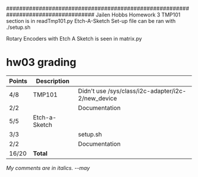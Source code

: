 ###################################################################################
Jailen Hobbs Homework 3
TMP101 section is in readTmp101.py
Etch-A-Sketch Set-up file can be ran with ./setup.sh 

Rotary Encoders with Etch A Sketch is seen in matrix.py

# hw03 grading

| Points      | Description | |
| ----------- | ----------- |-|
|  4/8 | TMP101 | Didn't use /sys/class/i2c-adapter/i2c-2/new_device 
|  2/2 |   | Documentation 
|  5/5 | Etch-a-Sketch
|  3/3 |   | setup.sh
|  2/2 |   | Documentation
| 16/20 | **Total**

*My comments are in italics. --may*

